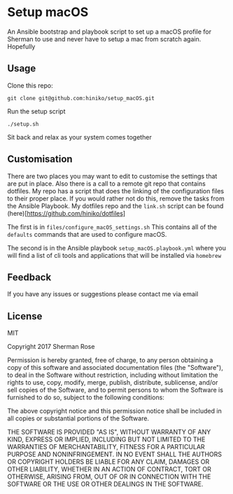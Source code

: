 # Setup macOS

An Ansible bootstrap and playbook script to set up a macOS profile for Sherman
to use and never have to setup a mac from scratch again. Hopefully

## Usage 

Clone this repo:

```
git clone git@github.com:hiniko/setup_macOS.git
```

Run the setup script

```
./setup.sh
```

Sit back and relax as your system comes together

## Customisation

There are two places you may want to edit to customise the settings that are put in place. Also there is a call to a remote git repo that contains dotfiles. My repo has a script that does the linking of the configuration files to their proper place. If you would rather not do this, remove the tasks from the Ansible Playbook. My dotfiles repo and the `link.sh` script can be found (here)[https://github.com/hiniko/dotfiles]

The first is in `files/configure_macOS_settings.sh` This contains all of the `defaults` commands that are used to configure macOS.

The second is in the Ansible playbook `setup_macOS.playbook.yml` where you will find a list of cli tools and applications that will be installed via `homebrew`

## Feedback

If you have any issues or suggestions please contact me via email

## License

MIT

Copyright 2017 Sherman Rose

Permission is hereby granted, free of charge, to any person obtaining a copy of this software and associated documentation files (the "Software"), to deal in the Software without restriction, including without limitation the rights to use, copy, modify, merge, publish, distribute, sublicense, and/or sell copies of the Software, and to permit persons to whom the Software is furnished to do so, subject to the following conditions:

The above copyright notice and this permission notice shall be included in all copies or substantial portions of the Software.

THE SOFTWARE IS PROVIDED "AS IS", WITHOUT WARRANTY OF ANY KIND, EXPRESS OR IMPLIED, INCLUDING BUT NOT LIMITED TO THE WARRANTIES OF MERCHANTABILITY, FITNESS FOR A PARTICULAR PURPOSE AND NONINFRINGEMENT. IN NO EVENT SHALL THE AUTHORS OR COPYRIGHT HOLDERS BE LIABLE FOR ANY CLAIM, DAMAGES OR OTHER LIABILITY, WHETHER IN AN ACTION OF CONTRACT, TORT OR OTHERWISE, ARISING FROM, OUT OF OR IN CONNECTION WITH THE SOFTWARE OR THE USE OR OTHER DEALINGS IN THE SOFTWARE.



